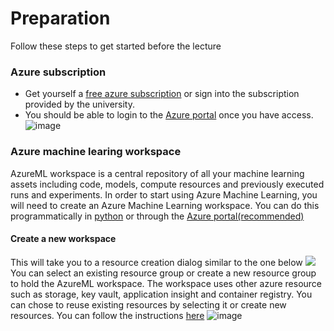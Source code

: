 # Preparation
Follow these steps to get started before the lecture

### Azure subscription
* Get yourself a [free azure subscription](https://azure.microsoft.com/en-us/free/students/) or sign into the subscription provided by the university.
* You should be able to login to the [Azure portal](https://portal.azure.com/#home) once you have access.
![image](https://user-images.githubusercontent.com/1269880/110250216-29c3c200-7f48-11eb-9318-b5ed9a7af717.png)

### Azure machine learing workspace
AzureML workspace is a central repository of all your machine learning assets including code, models, compute resources and previously executed runs and experiments. In order to start using Azure Machine Learning, you will need to create an Azure Machine Learning workspace. You can do this programmatically in [python](https://docs.microsoft.com/en-us/azure/machine-learning/how-to-manage-workspace?tabs=python) or through the [Azure portal(recommended)](https://docs.microsoft.com/en-us/azure/machine-learning/how-to-manage-workspace?tabs=azure-portal)

#### Create a new workspace
This will take you to a resource creation dialog similar to the one below
<img src=https://docs.microsoft.com/en-us/azure/machine-learning/media/how-to-manage-workspace/create-workspace.gif>
You can select an existing resource group or create a new resource group to hold the AzureML workspace. The workspace uses other azure resource such as storage, key vault, application insight and container registry. You can chose to reuse existing resources by selecting it or create new resources. You can follow the instructions [here](https://docs.microsoft.com/en-us/azure/machine-learning/tutorial-first-experiment-automated-ml#create-a-workspace)
![image](https://user-images.githubusercontent.com/1269880/110253140-c1301180-7f56-11eb-96a1-aab3c242b8be.png)
